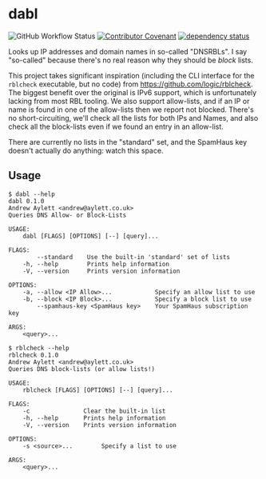 # dabl

![GitHub Workflow Status](https://img.shields.io/github/workflow/status/andrewaylett/rblcheck/Rust)
[![Contributor Covenant](https://img.shields.io/badge/Contributor%20Covenant-v2.0%20adopted-ff69b4.svg)](code_of_conduct.md)
[![dependency status](https://deps.rs/repo/github/andrewaylett/dabl/status.svg)](https://deps.rs/repo/github/andrewaylett/dabl)

Looks up IP addresses and domain names in so-called "DNSRBLs".
I say "so-called" because there's no real reason why they should be _block_ lists.

This project takes significant inspiration (including the CLI interface for the `rblcheck` executable, but no code) from https://github.com/logic/rblcheck.
The biggest benefit over the original is IPv6 support, which is unfortunately lacking from most RBL tooling.
We also support allow-lists, and if an IP or name is found in one of the allow-lists then we report not blocked.
There's no short-circuiting, we'll check all the lists for both IPs and Names, and also check all the block-lists even if we found an entry in an allow-list.

There are currently no lists in the "standard" set, and the SpamHaus key doesn't actually do anything: watch this space.

## Usage

```
$ dabl --help
dabl 0.1.0
Andrew Aylett <andrew@aylett.co.uk>
Queries DNS Allow- or Block-Lists

USAGE:
    dabl [FLAGS] [OPTIONS] [--] [query]...

FLAGS:
        --standard    Use the built-in 'standard' set of lists
    -h, --help        Prints help information
    -V, --version     Prints version information

OPTIONS:
    -a, --allow <IP Allow>...            Specify an allow list to use
    -b, --block <IP Block>...            Specify a block list to use
        --spamhaus-key <SpamHaus key>    Your SpamHaus subscription key

ARGS:
    <query>...
```

```
$ rblcheck --help
rblcheck 0.1.0
Andrew Aylett <andrew@aylett.co.uk>
Queries DNS block-lists (or allow lists!)

USAGE:
    rblcheck [FLAGS] [OPTIONS] [--] [query]...

FLAGS:
    -c               Clear the built-in list
    -h, --help       Prints help information
    -V, --version    Prints version information

OPTIONS:
    -s <source>...        Specify a list to use

ARGS:
    <query>...
```
